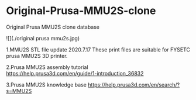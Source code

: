 # Original-Prusa-MMU2S-clone
Original Prusa MMU2S clone database

![](./original prusa mmu2s.jpg)



1.MMU2S STL file update 2020.7.17
These print files are suitable for FYSETC prusa MMU2S 3D printer.

2.Prusa MMU2S assembly tutorial  
<https://help.prusa3d.com/en/guide/1-introduction_36832>


3.Prusa MMU2S knowledge base
<https://help.prusa3d.com/en/search/?s=MMU2S>
